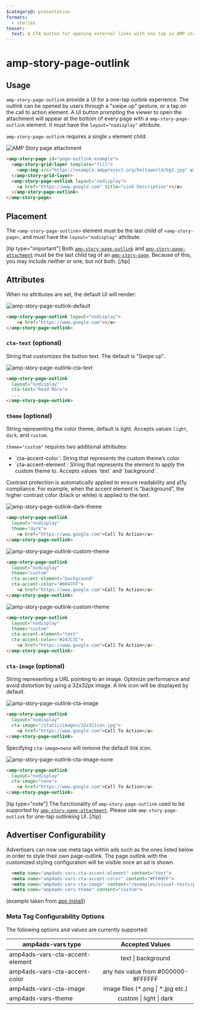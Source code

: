 ```yaml
---
$category@: presentation
formats:
  - stories
teaser:
  text: A CTA button for opening external links with one tap in AMP story pages.
---
```


# amp-story-page-outlink

## Usage

`amp-story-page-outlink` provide a UI for a one-tap outlink experience. The outlink can be opened by users through a "swipe up" gesture, or a tap on the call to action element.
A UI button prompting the viewer to open the attachment will appear at the bottom of every page with a `amp-story-page-outlink` element.
It must have the `layout="nodisplay"` attribute.

`amp-story-page-outlink` requires a single `a` element child.

<amp-img alt="AMP Story page attachment" layout="fixed" src="https://github.com/ampproject/amphtml/raw/main/extensions/amp-story/img/amp-story-page-outlink.gif" width="240" height="480">
  <noscript>
    <img alt="AMP Story page attachment" src="https://github.com/ampproject/amphtml/raw/main/extensions/amp-story/img/amp-story-page-outlink.gif" />
  </noscript>
</amp-img>

```html
<amp-story-page id="page-outlink-example">
  <amp-story-grid-layer template="fill">
    <amp-img src="https://example.ampproject.org/helloworld/bg1.jpg" width="900" height="1600">
  </amp-story-grid-layer>
  <amp-story-page-outlink layout="nodisplay">
    <a href="https://www.google.com" title="Link Description"></a>
  </amp-story-page-outlink>
</amp-story-page>
```

## Placement

The `<amp-story-page-outlink>` element must be the last child of `<amp-story-page>`, and must have the `layout="nodisplay"` attribute.

[tip type="important"]
Both [`amp-story-page-outlink`](amp-story-page-outlink.md) and [`amp-story-page-attachment`](amp-story-page-attachment.md) must be the last child tag of an [`amp-story-page`](amp-story-page.md). Because of this, you may include neither or one, but not both.
[/tip]

## Attributes

When no attributes are set, the default UI will render:

![amp-story-page-outlink-default](https://github.com/ampproject/amphtml/raw/main/extensions/amp-story/img/amp-story-page-outlink-default.jpg)

```html
<amp-story-page-outlink layout="nodisplay">
    <a href="https://www.google.com"></a>
</amp-story-page-outlink>
```

### `cta-text` (optional)

String that customizes the button text. The default is "Swipe up".

![amp-story-page-outlink-cta-text](https://github.com/ampproject/amphtml/raw/main/extensions/amp-story/img/amp-story-page-outlink-cta-text.jpg)

```html
<amp-story-page-outlink
  layout="nodisplay"
  cta-text="Read More">
  ...
</amp-story-page-outlink>
```

### `theme` (optional)

String representing the color theme, default is light. Accepts values `light`, `dark`, and `custom`.

`theme="custom"` requires two additional attributes:

<ul>
  <li>`cta-accent-color`: String that represents the custom theme’s color.</li>
  <li>`cta-accent-element`: String that represents the element to apply the custom theme to. Accepts values `text` and `background`.</li>
</ul>

Contrast protection is automatically applied to ensure readability and a11y compliance. For example, when the accent element is “background”, the higher contrast color (black or white) is applied to the text.

![amp-story-page-outlink-dark-theme](https://github.com/ampproject/amphtml/raw/main/extensions/amp-story/img/amp-story-page-outlink-dark-theme.jpg)

```html
<amp-story-page-outlink
  layout="nodisplay"
  theme="dark">
    <a href="https://www.google.com">Call To Action</a>
</amp-story-page-outlink>
```

![amp-story-page-outlink-custom-theme](https://github.com/ampproject/amphtml/raw/main/extensions/amp-story/img/amp-story-page-outlink-custom-theme-background.jpg)

```html
<amp-story-page-outlink
  layout="nodisplay"
  theme="custom"
  cta-accent-element="background"
  cta-accent-color="#0047FF">
    <a href="https://www.google.com">Call To Action</a>
</amp-story-page-outlink>
```

![amp-story-page-outlink-custom-theme](https://github.com/ampproject/amphtml/raw/main/extensions/amp-story/img/amp-story-page-outlink-custom-theme-text.jpg)

```html
<amp-story-page-outlink
  layout="nodisplay"
  theme="custom"
  cta-accent-element="text"
  cta-accent-color="#247C3C">
    <a href="https://www.google.com">Call To Action</a>
</amp-story-page-outlink>
```

### `cta-image` (optional)

String representing a URL pointing to an image. Optimize performance and avoid distortion by using a 32x32px image. A link icon will be displayed by default.

![amp-story-page-outlink-cta-image](https://github.com/ampproject/amphtml/raw/main/extensions/amp-story/img/amp-story-page-outlink-cta-image.jpg)

```html
<amp-story-page-outlink
  layout="nodisplay"
  cta-image="/static/images/32x32icon.jpg">
    <a href="https://www.google.com">Call To Action</a>
</amp-story-page-outlink>
```

Specifying `cta-image=none` will remove the default link icon.

![amp-story-page-outlink-cta-image-none](https://github.com/ampproject/amphtml/raw/main/extensions/amp-story/img/amp-story-page-outlink-cta-image-none.jpg)

```html
<amp-story-page-outlink
  layout="nodisplay"
  cta-image="none">
    <a href="https://www.google.com">Call To Action</a>
</amp-story-page-outlink>
```

[tip type="note"]
The functionality of `amp-story-page-outlink` used to be supported by [`amp-story-page-attachment`](https://amp.dev/documentation/components/amp-story-page-attachment/?format=stories). Please use `amp-story-page-outlink` for one-tap outlinking UI.
[/tip]

## Advertiser Configurability

Advertisers can now use meta tags within ads such as the ones listed below
in order to style their own page-outlink.
The page outlink with the customized styling configuration
will be visible once an ad is shown.

```html
  <meta name="amp4ads-vars-cta-accent-element" content="text">
  <meta name="amp4ads-vars-cta-accent-color" content="#FF00FF">
  <meta name="amp4ads-vars-cta-image" content="/examples/visual-tests/picsum.photos/image1068_300x169.jpg">
  <meta name="amp4ads-vars-theme" content="custom">
```

(example taken from [app install](https://github.com/ampproject/amphtml/blob/main/examples/amp-story/ads/app-install.html))

### Meta Tag Configurability Options

The following options and values are currently supported:

| amp4ads-vars type               |           Accepted Values           |
| ------------------------------- | :---------------------------------: |
| amp4ads-vars-cta-accent-element |         text \| background          |
| amp4ads-vars-cta-accent-color   | any hex value from #000000-#FFFFFF  |
| amp4ads-vars-cta-image          | image files (\*.png \| \*.jpg etc.) |
| amp4ads-vars-theme              |       custom \| light \| dark       |
